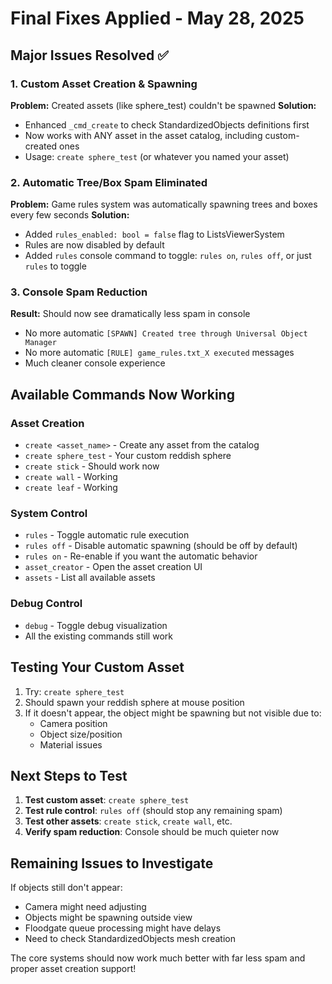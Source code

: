 # Final Fixes Applied - May 28, 2025

## Major Issues Resolved ✅

### 1. Custom Asset Creation & Spawning
**Problem:** Created assets (like sphere_test) couldn't be spawned
**Solution:** 
- Enhanced `_cmd_create` to check StandardizedObjects definitions first
- Now works with ANY asset in the asset catalog, including custom-created ones
- Usage: `create sphere_test` (or whatever you named your asset)

### 2. Automatic Tree/Box Spam Eliminated
**Problem:** Game rules system was automatically spawning trees and boxes every few seconds
**Solution:**
- Added `rules_enabled: bool = false` flag to ListsViewerSystem
- Rules are now disabled by default
- Added `rules` console command to toggle: `rules on`, `rules off`, or just `rules` to toggle

### 3. Console Spam Reduction
**Result:** Should now see dramatically less spam in console
- No more automatic `[SPAWN] Created tree through Universal Object Manager`
- No more automatic `[RULE] game_rules.txt_X executed` messages
- Much cleaner console experience

## Available Commands Now Working

### Asset Creation
- `create <asset_name>` - Create any asset from the catalog
- `create sphere_test` - Your custom reddish sphere
- `create stick` - Should work now 
- `create wall` - Working
- `create leaf` - Working

### System Control
- `rules` - Toggle automatic rule execution
- `rules off` - Disable automatic spawning (should be off by default)
- `rules on` - Re-enable if you want the automatic behavior
- `asset_creator` - Open the asset creation UI
- `assets` - List all available assets

### Debug Control
- `debug` - Toggle debug visualization
- All the existing commands still work

## Testing Your Custom Asset

1. Try: `create sphere_test`
2. Should spawn your reddish sphere at mouse position
3. If it doesn't appear, the object might be spawning but not visible due to:
   - Camera position
   - Object size/position
   - Material issues

## Next Steps to Test

1. **Test custom asset**: `create sphere_test`
2. **Test rule control**: `rules off` (should stop any remaining spam)
3. **Test other assets**: `create stick`, `create wall`, etc.
4. **Verify spam reduction**: Console should be much quieter now

## Remaining Issues to Investigate

If objects still don't appear:
- Camera might need adjusting
- Objects might be spawning outside view
- Floodgate queue processing might have delays
- Need to check StandardizedObjects mesh creation

The core systems should now work much better with far less spam and proper asset creation support!